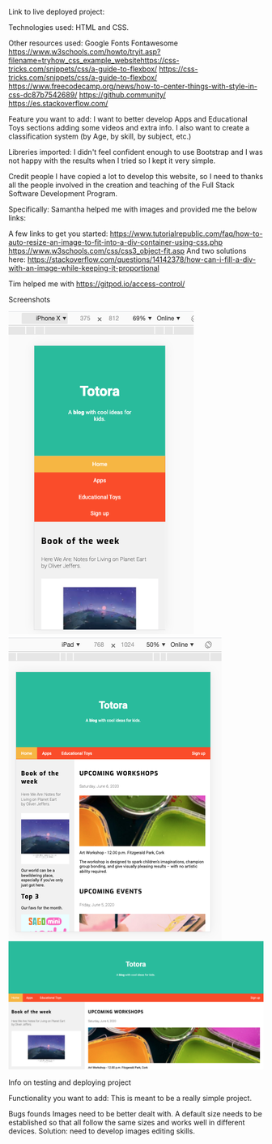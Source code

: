 Link to live deployed project:



Technologies used:
HTML and CSS.

Other resources used:
Google Fonts
Fontawesome
https://www.w3schools.com/howto/tryit.asp?filename=tryhow_css_example_websitehttps://css-tricks.com/snippets/css/a-guide-to-flexbox/
https://css-tricks.com/snippets/css/a-guide-to-flexbox/
https://www.freecodecamp.org/news/how-to-center-things-with-style-in-css-dc87b7542689/
https://github.community/
https://es.stackoverflow.com/


Feature you want to add:
I want to better develop Apps and Educational Toys sections adding some videos and extra info.
I also want to create a classification system (by Age, by skill, by subject, etc.)

Libreries imported:
I didn't feel confident enough to use Bootstrap and I was not happy with the results when I tried so I kept it very simple.

Credit people 
I have copied a lot to develop this website, so I need to thanks all the people involved in the creation and teaching of the Full Stack Software Development Program.

Specifically:
Samantha helped me with images and provided me the below links:

A few links to get you started:
https://www.tutorialrepublic.com/faq/how-to-auto-resize-an-image-to-fit-into-a-div-container-using-css.php
https://www.w3schools.com/css/css3_object-fit.asp
And two solutions here:
https://stackoverflow.com/questions/14142378/how-can-i-fill-a-div-with-an-image-while-keeping-it-proportional


Tim helped me with https://gitpod.io/access-control/


Screenshots

![Website on iPhone](/assets/images/screenshot_1.png/)
![Website on iPhone](/assets/images/screenshot_2.png/)
![Website on iPhone](/assets/images/screenshot_3.png/)



Info on testing and deploying project

Functionality you want to add:
This is meant to be a really simple project.

Bugs founds
Images need to be better dealt with.
A default size needs to be established so that all follow the same sizes and works well in different devices.
Solution: need to develop images editing skills.
